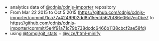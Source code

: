  - analytics data of [@cdnjs/cdnjs-importer](https://github.com/cdnjs/cdnjs-importer) repository
  - From Mar 22 2015 to Oct 5 2015 (https://github.com/cdnjs/cdnjs-importer/commit/1ca77a4249902dd8b15edd567bf86e06d7ec0be7 to https://github.com/cdnjs/cdnjs-importer/commit/5e4f91a71c79b738dcdc6466b1138cbcf2ae58fd)
 - using [@tomgi/git_stats](https://github.com/tomgi/git_stats) + [@yize/html-minify](https://github.com/yize/html-minify)
